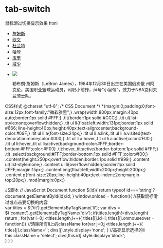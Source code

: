 # tab-switch
鼠标滑过切换显示效果
html
<!doctype html>
<html>
<head>
<meta charset="utf-8">
<title>大Tab切换</title>
<link href="css/样式.css" type="text/css" rel="stylesheet">
<script src="js/脚本.js" type="text/javascript"></script>
</head>

<body>
<div class="wrap">
	<div class="tit" id="tit">
		<ul>
   			<li class="select"><a href="#">詹姆斯</a></li>
    		<li><a href="#">欧文</a></li>
            <li><a href="#">杜兰特</a></li>
            <li><a href="#">哈登</a></li>
            <li><a href="#">库里</a></li>
            <li><a href="#">威少</a></li>
        </ul>
	</div> 
	<div class="content" id="content">
            <ul>
        <div class="mod" style="display:block">    
            <li>
            <img src="img/aa18972bd40735fa1447933496510fb30e24088c.jpg">
            <p>勒布朗·詹姆斯（LeBron James），1984年12月30日出生在美国俄亥俄
            州阿克伦，美国职业篮球运动员，司职小前锋，绰号“小皇帝”，效力于NBA克利夫兰骑士队。</p>
            </li>
        </div>
        <div class="mod" style="display:none">
            <li>
            <img src="img/8d5494eef01f3a2988e909439125bc315c607c1e.jpg">
            <p>凯里·欧文（Kyrie Irving），1992年3月23日出生于澳大利亚
            墨尔本，拥有美国/澳大利亚双重国籍，职业篮球运动员，司职控球后卫，效力于NBA克里夫兰骑士队。</p>
            </li>
        </div>
         <div class="mod" style="display:none">   
            <li>
            <img src="img/31.jpg">
            <p>凯文·杜兰特（Kevin Durant），男，1988年9月29日出生于美国华盛顿
            哥伦比亚特区，美国职业篮球运动员，司职小前锋，效力于金州勇士队。</p>
            </li>
        </div>
         <div class="mod" style="display:none">
            <li>
            <img src="img/3.jpg">
            <p>詹姆斯·哈登（James Harden），1989年8月26日出生于美国加利福尼亚州洛杉矶
            （ Los Angeles, California），美国职业篮球运动员，司职后卫，效力于NBA休斯顿火箭队。</p>
            </li>
        </div>
        <div class="mod" style="display:none">
            <li>
            <img src="img/5.jpg">
            <p>斯蒂芬·库里（Stephen Curry），1988年3月14日出生于美国俄亥俄州阿克伦（
            Akron, Ohio），美国职业篮球运动员，司职控球后卫，效力于NBA金州勇士队。</p>
            </li>
        </div>
        <div class="mod" style="display:none">
            <li>
            <img src="img/6.jpg">
            <p>拉塞尔·威斯布鲁克（Russell Westbrook）， 1988年11月12日出生于美国加利福尼亚州长滩
            （Long Beach, CA），美国职业篮球运动员，司职控球后卫，效力于NBA俄克拉荷马城雷霆队。</p>
            </li>
        </div>
        </ul>
    </div>
</div>    
</body>
</html>

CSS样式
@charset "utf-8";
/* CSS Document */
*{margin:0;padding:0;font-size:12px;font-family:"微软雅黑";}
.wrap{width:800px;margin:40px auto;border:1px solid #FFF;}
.tit{border:1px solid #CCC;}
.tit ul{list-style:none;overflow:hidden;}
.tit ul li{float:left;width:131px;border:1px solid #666;
	line-height:40px;height:40px;text-align:center;background-color:#09F;}
.tit ul li a{font-size:24px;}
.tit ul li a:link,.tit ul li a:visited{text-decoration:none;color:#000;}
.tit ul li a:hover,.tit ul li a:active{color:#F00;}
.tit ul li:hover,.tit ul li:active{background-color:#FFF;border-bottom:#FFF;color:#F00}
.tit:hover,.tit:active{border-bottom:1px solid #FFF;}
.tit .select{background:#FFF;border-bottom:1px solid #FFF;color:#f00;}
.content{height:250px;overflow:hidden;border:1px solid #999;}
.content ul{list-style:none;}
.content ul li{overflow:hidden;border:1px solid #FFF;margin:15px;}
.content img{float:left;width:200px;height:200px;}
.content p{font-size:20px;line-height:40px;text-indent:2em;margin-top:20px;}
.mod{margin:0px;}

JS脚本
// JavaScript Document
function $(id){
	return typeof id==='string'?document.getElementById(id):id;	
}
window.onload = function(){
	//获取鼠标滑过或点击要切换的内容\
	var titles = $('tit').getElementsByTagName('li');
	var divs = $('content').getElementsByTagName('div');
	if(titles.length!=divs.length)
		return ;
	for(var i=0;i<titles.length;i++){
		titles[i].id=i;
		titles[i].onmouseover = function(){
			//清除所有li上的className
			for(var j=0;j<titles.length;j++){
				titles[j].className='';
				divs[j].style.display='none';
				}
			//高亮显示选择的li	
		this.className = 'select';
		divs[this.id].style.display='block';	
			}
		}
	}
